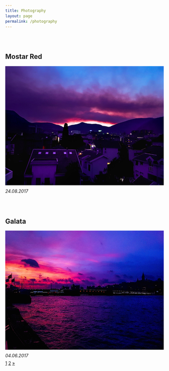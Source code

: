 ```yaml
---
title: Photography
layout: page
permalink: /photography
---
```


<head>
<style>
  p {
    display: block;
    margin-top: 0.5em;
    margin-bottom: 0.5em;
    margin-left: 0;
    margin-right: 0; 
}
  
  .pagination {
    display: inline-block;
}

.pagination a {
    color: black;
    float: left;
    padding: 8px 16px;
    text-decoration: none;
    text-align: center;
}

.pagination a.active {
    background-color: white;
    color: #4b0082;
}

.pagination a:hover:not(.active) {color: #aa33ff;}

</style>
</head>
<body>
  
<h2 style="margin-top: 75px"> Mostar Red </h2>
<img src="/photos/redmostar.jpg" style="width:672px;height:378px;">
<p> <i>24.08.2017</i> </p>  

<h2 style="margin-top: 75px"> Galata </h2>
<img src="/photos/galata.jpg" style="width:672px;height:378px;">
<p> <i>04.06.2017</i> </p>



<div class="center">
  <div class="pagination">
    <a class="active" href="#">1</a>
    <a href="photography/2">2</a>
    <a href="photography/2">&raquo;</a>
  </div>
</div>  

</body>
